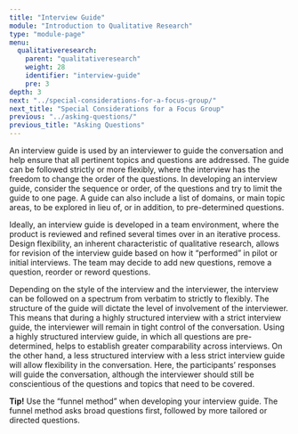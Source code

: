 ```yaml
---
title: "Interview Guide"
module: "Introduction to Qualitative Research"
type: "module-page"
menu:
  qualitativeresearch:
    parent: "qualitativeresearch"
    weight: 28
    identifier: "interview-guide"
    pre: 3
depth: 3
next: "../special-considerations-for-a-focus-group/"
next_title: "Special Considerations for a Focus Group"
previous: "../asking-questions/"
previous_title: "Asking Questions"
---
```

<div class="qualitativeresearch"><div class="pageblock"><p>An interview guide is used by an interviewer to guide the conversation and help ensure that all pertinent topics and questions are addressed. The guide can be followed strictly or more flexibly, where the interview has the freedom to change the order of the questions. In developing an interview guide, consider the sequence or order, of the questions and try to limit the guide to one page. A guide can also include a list of domains, or main topic areas, to be explored in lieu of, or in addition, to pre-determined questions.</p>
<p>Ideally, an interview guide is developed in a team environment, where the product is reviewed and refined several times over in an iterative process. Design flexibility, an inherent characteristic of qualitative research, allows for revision of the interview guide based on how it “performed” in pilot or initial interviews. The team may decide to add new questions, remove a question, reorder or reword questions.</p>
<p>Depending on the style of the interview and the interviewer, the interview can be followed on a spectrum from verbatim to strictly to flexibly. The structure of the guide will dictate the level of involvement of the interviewer. This means that during a highly structured interview with a strict interview guide, the interviewer will remain in tight control of the conversation. Using a highly structured interview guide, in which all questions are pre-determined, helps to establish greater comparability across interviews. On the other hand, a less structured interview with a less strict interview guide will allow flexibility in the conversation. Here, the participants’ responses will guide the conversation, although the interviewer should still be conscientious of the questions and topics that need to be covered.</p>
<p><strong>Tip!</strong>
Use the “funnel method” when developing your interview guide. The funnel method asks broad questions first, followed by more tailored or directed questions.</p>
</div></div>